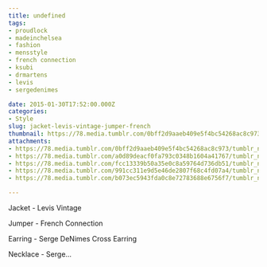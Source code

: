 ```yaml
---
title: undefined
tags:
- proudlock
- madeinchelsea
- fashion
- mensstyle
- french connection
- ksubi
- drmartens
- levis
- sergedenimes

date: 2015-01-30T17:52:00.000Z
categories:
- Style
slug: jacket-levis-vintage-jumper-french
thumbnail: https://78.media.tumblr.com/0bff2d9aaeb409e5f4bc54268ac8c973/tumblr_nj04bz2WL01rhrm24o4_540.jpg
attachments:
- https://78.media.tumblr.com/0bff2d9aaeb409e5f4bc54268ac8c973/tumblr_nj04bz2WL01rhrm24o4_1280.jpg
- https://78.media.tumblr.com/a0d89deacf0fa793c0348b1604a41767/tumblr_nj04bz2WL01rhrm24o5_1280.jpg
- https://78.media.tumblr.com/fcc13339b50a35e0c8a59764d736db51/tumblr_nj04bz2WL01rhrm24o3_1280.jpg
- https://78.media.tumblr.com/991cc311e9d5e46de2807f68c4fd07a4/tumblr_nj04bz2WL01rhrm24o2_1280.jpg
- https://78.media.tumblr.com/b073ec5943fda0c8e72783688e6756f7/tumblr_nj04bz2WL01rhrm24o1_1280.jpg

---
```


Jacket - Levis Vintage 

  Jumper - French Connection 

  Earring - Serge DeNimes Cross Earring 

  Necklace - Serge...

